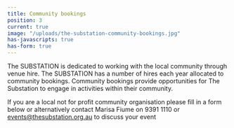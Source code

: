```yaml
---
title: Community bookings
position: 3
current: true
image: "/uploads/the-substation-community-bookings.jpg"
has-javascripts: true
has-form: true
---
```


The SUBSTATION is dedicated to working with the local community through venue hire. The SUBSTATION has a number of hires each year allocated to community bookings. Community bookings provide opportunities for The Substation to engage in activities within their community. 

If you are a local not for profit community organisation please fill in a form below or alternatively contact Marisa Fiume on 9391 1110 or events@thesubstation.org.au to discuss your event 
